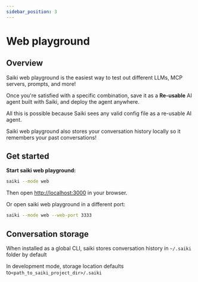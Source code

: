 ```yaml
---
sidebar_position: 3
---
```


# Web playground 

## Overview

Saiki web playground is the easiest way to test out different LLMs, MCP servers, prompts, and more!

Once you're satisfied with a specific combination, save it as a **Re-usable** AI agent built with Saiki, and deploy the agent anywhere.

All this is possible because Saiki sees any valid config file as a re-usable AI agent.

Saiki web playground also stores your conversation history locally so it remembers your past conversations!

## Get started
**Start saiki web playground:**

```bash
saiki --mode web
```
Then open [http://localhost:3000](http://localhost:3000) in your browser.

Or open saiki web playground in a different port:

```bash
saiki --mode web --web-port 3333
```

## Conversation storage

When installed as a global CLI, saiki stores conversation history in `~/.saiki` folder by default

In development mode, storage location defaults to`<path_to_saiki_project_dir>/.saiki`